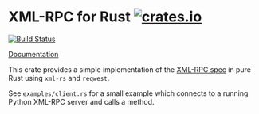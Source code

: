 # XML-RPC for Rust [![crates.io](https://img.shields.io/crates/v/xmlrpc.svg)](https://crates.io/crates/xmlrpc)

[![Build Status](https://travis-ci.org/jonas-schievink/xml-rpc-rs.svg?branch=master)](https://travis-ci.org/jonas-schievink/xml-rpc-rs)

[Documentation](https://docs.rs/xmlrpc/)

This crate provides a simple implementation of the [XML-RPC spec](http://xmlrpc.scripting.com/spec.html) in pure Rust using `xml-rs` and `reqwest`.

See `examples/client.rs` for a small example which connects to a running Python XML-RPC server and calls a method.
